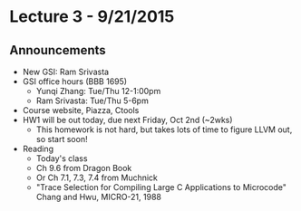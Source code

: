 # Lecture 3 - 9/21/2015

## Announcements

* New GSI: Ram Srivasta
* GSI office hours (BBB 1695)
    * Yunqi Zhang: Tue/Thu 12-1:00pm
    * Ram Srivasta: Tue/Thu 5-6pm
* Course website, Piazza, Ctools
* HW1 will be out today, due next Friday, Oct 2nd (~2wks)
    * This homework is not hard, but takes lots of time to figure LLVM out, so start soon!
* Reading
    * Today's class
    * Ch 9.6 from Dragon Book
    * Or Ch 7.1, 7.3, 7.4 from Muchnick
    * "Trace Selection for Compiling Large C Applications to Microcode" Chang and Hwu, MICRO-21, 1988
